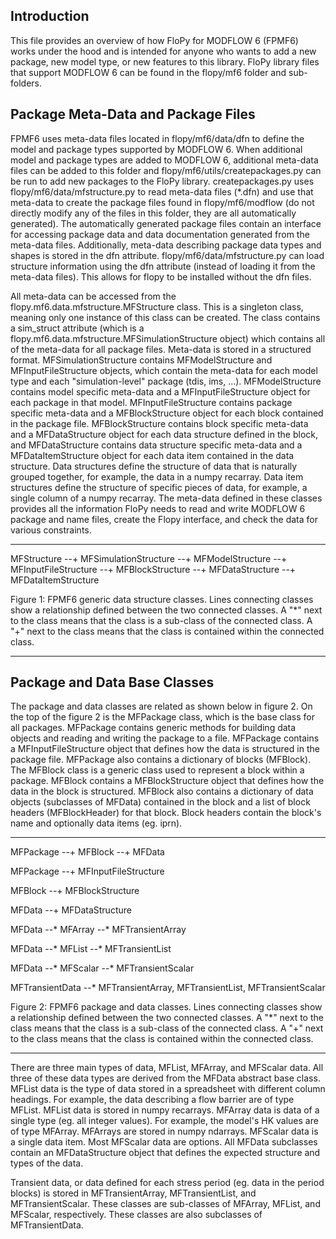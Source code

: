 Introduction
-----------------------------------------------

This file provides an overview of how FloPy for MODFLOW 6 (FPMF6) works under the hood and is intended for anyone who wants to add a new package, new model type, or new features to this library.  FloPy library files that support MODFLOW 6 can be found in the flopy/mf6 folder and sub-folders. 

Package Meta-Data and Package Files
-----------------------------------------------

FPMF6 uses meta-data files located in flopy/mf6/data/dfn to define the model and package types supported by MODFLOW 6.  When additional model and package types are added to MODFLOW 6, additional meta-data files can be added to this folder and flopy/mf6/utils/createpackages.py can be run to add new packages to the FloPy library.  createpackages.py uses flopy/mf6/data/mfstructure.py to read meta-data files (*.dfn) and use that meta-data to create the package files found in flopy/mf6/modflow (do not directly modify any of the files in this folder, they are all automatically generated).  The automatically generated package files contain an interface for accessing package data and data documentation generated from the meta-data files.  Additionally, meta-data describing package data types and shapes is stored in the dfn attribute.  flopy/mf6/data/mfstructure.py can load structure information using the dfn attribute (instead of loading it from the meta-data files).  This allows for flopy to be installed without the dfn files.

All meta-data can be accessed from the flopy.mf6.data.mfstructure.MFStructure class.  This is a singleton class, meaning only one instance of this class can be created.  The class contains a sim_struct attribute (which is a flopy.mf6.data.mfstructure.MFSimulationStructure object) which contains all of the meta-data for all package files.  Meta-data is stored in a structured format. MFSimulationStructure contains MFModelStructure and MFInputFileStructure objects, which contain the meta-data for each model type and each "simulation-level" package (tdis, ims, ...).  MFModelStructure contains model specific meta-data and a MFInputFileStructure object for each package in that model.  MFInputFileStructure contains package specific meta-data and a MFBlockStructure object for each block contained in the package file.  MFBlockStructure contains block specific meta-data and a MFDataStructure object for each data structure defined in the block, and MFDataStructure contains data structure specific meta-data and a MFDataItemStructure object for each data item contained in the data structure.  Data structures define the structure of data that is naturally grouped together, for example, the data in a numpy recarray.  Data item structures define the structure of specific pieces of data, for example, a single column of a numpy recarray.  The meta-data defined in these classes provides all the information FloPy needs to read and write MODFLOW 6 package and name files, create the Flopy interface, and check the data for various constraints.


***
MFStructure --+ MFSimulationStructure --+ MFModelStructure --+ MFInputFileStructure --+ MFBlockStructure --+ MFDataStructure --+ MFDataItemStructure

Figure 1: FPMF6 generic data structure classes.  Lines connecting classes show a relationship defined between the two connected classes.  A "*" next to the class means that the  class is a sub-class of the connected class.  A "+" next to the class means that the class is contained within the connected class.
***

Package and Data Base Classes
-----------------------------------------------

The package and data classes are related as shown below in figure 2.  On the top of the figure 2 is the MFPackage class, which is the base class for all packages.  MFPackage contains generic methods for building data objects and reading and writing the package to a file.  MFPackage contains a MFInputFileStructure object that defines how the data is structured in the package file.  MFPackage also contains a dictionary of blocks (MFBlock).  The MFBlock class is a generic class used to represent a block within a package.  MFBlock contains a MFBlockStructure object that defines how the data in the block is structured.  MFBlock also contains a dictionary of data objects (subclasses of MFData) contained in the block and a list of block headers (MFBlockHeader) for that block.  Block headers contain the block's name and optionally data items (eg. iprn).


***
MFPackage --+ MFBlock --+ MFData

MFPackage --+ MFInputFileStructure

MFBlock --+ MFBlockStructure

MFData --+ MFDataStructure

MFData --* MFArray --* MFTransientArray

MFData --* MFList --* MFTransientList

MFData --* MFScalar --* MFTransientScalar

MFTransientData --* MFTransientArray, MFTransientList, MFTransientScalar
							 
Figure 2:  FPMF6 package and data classes.  Lines connecting classes show a relationship defined between the two connected classes.  A "*" next to the class means that the  class is a sub-class of the connected class.  A "+" next to the class means that the class is contained within the connected class.
***

There are three main types of data, MFList, MFArray, and MFScalar data.  All three of these data types are derived from the MFData abstract base class.  MFList data is the type of data stored in a spreadsheet with different column headings.  For example, the data describing a flow barrier are of type MFList.  MFList data is stored in numpy recarrays.  MFArray data is data of a single type (eg. all integer values).  For example, the model's HK values are of type MFArray.  MFArrays are stored in numpy ndarrays.  MFScalar data is a single data item.  Most MFScalar data are options.  All MFData subclasses contain an MFDataStructure object that defines the expected structure and types of the data.

Transient data, or data defined for each stress period (eg. data in the period blocks) is stored in MFTransientArray, MFTransientList, and MFTransientScalar.  These classes are sub-classes of MFArray, MFList, and MFScalar, respectively.  These classes are also subclasses of MFTransientData.
